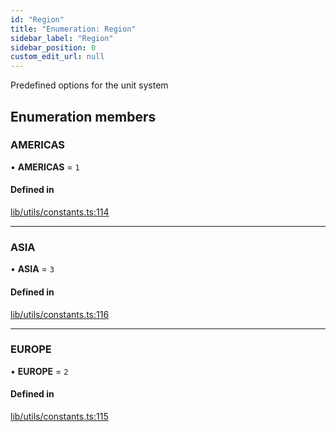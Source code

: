 ```yaml
---
id: "Region"
title: "Enumeration: Region"
sidebar_label: "Region"
sidebar_position: 0
custom_edit_url: null
---
```


Predefined options for the unit system

## Enumeration members

### AMERICAS

• **AMERICAS** = `1`

#### Defined in

[lib/utils/constants.ts:114](https://github.com/lmmfranco/nintendo-switch-eshop/blob/ea8f3cb/src/lib/utils/constants.ts#L114)

___

### ASIA

• **ASIA** = `3`

#### Defined in

[lib/utils/constants.ts:116](https://github.com/lmmfranco/nintendo-switch-eshop/blob/ea8f3cb/src/lib/utils/constants.ts#L116)

___

### EUROPE

• **EUROPE** = `2`

#### Defined in

[lib/utils/constants.ts:115](https://github.com/lmmfranco/nintendo-switch-eshop/blob/ea8f3cb/src/lib/utils/constants.ts#L115)
